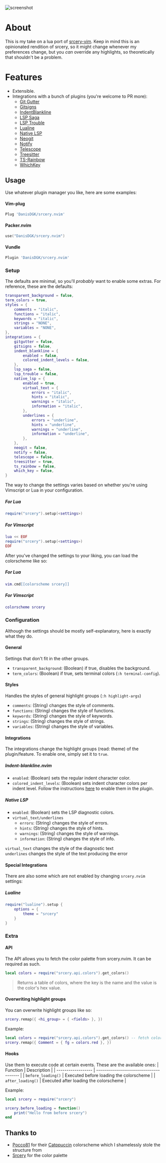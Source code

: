 ![screenshot](/assets/screenshot.png)

# About

This is my take on a lua port of [srcery-vim](https://github.com/srcery-colors/srcery-vim). 
Keep in mind this is an opinionated rendition of srcery, so it might change whenever my preferences change, but you _can_ override any highlights, so theoretically that shouldn't be a problem.

# Features

-   Extensible.
-   Integrations with a bunch of plugins (you're welcome to PR more):
    -   [Git Gutter](https://github.com/airblade/vim-gitgutter)
    -   [Gitsigns](https://github.com/lewis6991/gitsigns.nvim)
    -   [IndentBlankline](https://github.com/lukas-reineke/indent-blankline.nvim)
    -   [LSP Saga](https://github.com/glepnir/lspsaga.nvim)
    -   [LSP Trouble](https://github.com/folke/trouble.nvim)
    -   [Lualine](https://github.com/nvim-lualine/lualine.nvim)
    -   [Native LSP](https://github.com/neovim/nvim-lspconfig)
    -   [Neogit](https://github.com/TimUntersberger/neogit)
    -   [Notify](https://github.com/rcarriga/nvim-notify)
    -   [Telescope](https://github.com/nvim-telescope/telescope.nvim)
    -   [Treesitter](https://github.com/tree-sitter/tree-sitter)
    -   [TS-Rainbow](https://github.com/p00f/nvim-ts-rainbow)
    -   [WhichKey](https://github.com/folke/which-key.nvim)

## Usage

Use whatever plugin manager you like, here are some examples:

#### Vim-plug

```lua
Plug 'DanisDGK/srcery.nvim'
```

#### Packer.nvim

```lua
use("DanisDGK/srcery.nvim")
```

#### Vundle

```lua
Plugin 'DanisDGK/srcery.nvim'
```

### Setup

The defaults are minimal, so you'll _probably_ want to enable some extras. For reference, these are the defaults:

```lua
transparent_background = false,
term_colors = true,
styles = {
    comments = "italic",
    functions = "italic",
    keywords = "italic",
    strings = "NONE",
    variables = "NONE",
},
integrations = {
    gitgutter = false,
    gitsigns = false,
    indent_blankline = {
        enabled = false,
        colored_indent_levels = false,
    },
    lsp_saga = false,
    lsp_trouble = false,
    native_lsp = {
        enabled = true,
        virtual_text = {
            errors = "italic",
            hints = "italic",
            warnings = "italic",
            information = "italic",
        },
        underlines = {
            errors = "underline",
            hints = "underline",
            warnings = "underline",
            information = "underline",
        },
    },
    neogit = false,
    notify = false,
    telescope = false,
    treesitter = true,
    ts_rainbow = false,
    which_key = false,
}
```

The way to change the settings varies based on whether you're using Vimscript or Lua in your configuration.

##### For Lua
```lua
require("srcery").setup(<settings>)
```

##### For Vimscript
```lua
lua << EOF
require("srcery").setup(<settings>)
EOF
```

After you've changed the settings to your liking, you can load the colorscheme like so:

##### For Lua
```lua
vim.cmd[[colorscheme srcery]]
```

##### For Vimscript
```lua
colorscheme srcery
```

### Configuration
Although the settings should be mostly self-explanatory, here is exactly what they do.

#### General
Settings that don't fit in the other groups.
- `transparent_background`: (Boolean) if true, disables the background.
- `term_colors`: (Boolean) if true, sets terminal colors (`:h terminal-config`).

#### Styles
Handles the styles of general highlight groups (`:h highlight-args`)
- `comments`: (String) changes the style of comments.
- `functions`: (String) changes the style of functions.
- `keywords`: (String) changes the style of keywords.
- `strings`: (String) changes the style of strings.
- `variables`: (String) changes the style of variables.

#### Integrations
The integrations change the highlight groups (read: theme) of the plugin/feature. To enable one, simply set it to `true`. 

##### Indent-blankline.nvim
- `enabled`: (Boolean) sets the regular indent character color.
- `colored_indent_levels`: (Boolean) sets indent character colors per indent level. Follow the instructions [here](https://github.com/lukas-reineke/indent-blankline.nvim#with-custom-gindent_blankline_char_highlight_list) to enable them in the plugin.

##### Native LSP
- `enabled`: (Boolean) sets the LSP diagnostic colors.
- `virtual_text/underlines`
    - `errors`: (String) changes the style of errors.
    - `hints`: (String) changes the style of hints.
    - `warnings`: (String) changes the style of warnings.
    - `information`: (String) changes the style of info.

`virtual_text` changes the style of the diagnostic text <br>
`underlines` changes the style of the text producing the error

#### Special Integrations
There are also some which are not enabled by changing `srcery.nvim` settings:

##### Lualine
```lua
require("lualine").setup {
    options = {
        theme = "srcery"
    }
}
```

### Extra
#### API
The API allows you to fetch the color palette from srcery.nvim. It can be required as such.
```lua
local colors = require("srcery.api.colors").get_colors()
```
> Returns a table of colors, where the key is the name and the value is the color's hex value.

#### Overwriting highlight groups
You can overwrite highlight groups like so:
```lua
srcery.remap({ <hi_group> = { <fields> }, })
```

Example:
```lua
local colors = require("srcery.api.colors").get_colors() -- fetch color palette
srcery.remap({ Comment = { fg = colors.red }, })
```

#### Hooks
Use them to execute code at certain events. These are the available ones:
| Function           | Description                             |
| ------------------ | --------------------------------------- |
| `before_loading()` | Executed before loading the colorscheme |
| `after_loading()`  | Executed after loading the colorscheme  |

Example:
```lua
local srcery = require("srcery")

srcery.before_loading = function()
    print("Hello from before srcery")
end
```

## Thanks to
- [Pocco81](https://github.com/Pocco81) for their [Catppuccin](https://github.com/catppuccin/nvim) colorscheme which I shamelessly stole the structure from
- [Srcery](https://github.com/srcery-color/srcery-vim) for the color palette
